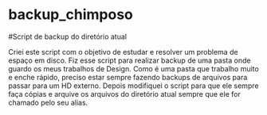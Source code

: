 # backup_chimposo
#Script de backup do diretório atual

Criei este script com o objetivo de estudar e resolver um problema de espaço em disco.
Fiz esse script para realizar backup de uma pasta onde guardo os meus trabalhos de Design.
Como é uma pasta que trabalho muito e enche rápido, preciso estar sempre fazendo backups de arquivos para passar para um HD externo.
Depois modifiquei o script para que ele sempre faça cópias e arquive os arquivos do diretório atual sempre que ele for chamado pelo seu alias.
